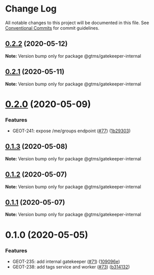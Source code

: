 # Change Log

All notable changes to this project will be documented in this file.
See [Conventional Commits](https://conventionalcommits.org) for commit guidelines.

## [0.2.2](https://github.com/mariusz-kabala/gtms-backend/compare/@gtms/gatekeeper-internal@0.2.1...@gtms/gatekeeper-internal@0.2.2) (2020-05-12)

**Note:** Version bump only for package @gtms/gatekeeper-internal





## [0.2.1](https://github.com/mariusz-kabala/gtms-backend/compare/@gtms/gatekeeper-internal@0.2.0...@gtms/gatekeeper-internal@0.2.1) (2020-05-11)

**Note:** Version bump only for package @gtms/gatekeeper-internal





# [0.2.0](https://github.com/mariusz-kabala/gtms-backend/compare/@gtms/gatekeeper-internal@0.1.3...@gtms/gatekeeper-internal@0.2.0) (2020-05-09)


### Features

* GEOT-241: expose /me/groups endpoint ([#77](https://github.com/mariusz-kabala/gtms-backend/issues/77)) ([1b29303](https://github.com/mariusz-kabala/gtms-backend/commit/1b29303b24758cf7e06c1f4b40156d467f4602d8))





## [0.1.3](https://github.com/mariusz-kabala/gtms-backend/compare/@gtms/gatekeeper-internal@0.1.2...@gtms/gatekeeper-internal@0.1.3) (2020-05-08)

**Note:** Version bump only for package @gtms/gatekeeper-internal





## [0.1.2](https://github.com/mariusz-kabala/gtms-backend/compare/@gtms/gatekeeper-internal@0.1.1...@gtms/gatekeeper-internal@0.1.2) (2020-05-07)

**Note:** Version bump only for package @gtms/gatekeeper-internal





## [0.1.1](https://github.com/mariusz-kabala/gtms-backend/compare/@gtms/gatekeeper-internal@0.1.0...@gtms/gatekeeper-internal@0.1.1) (2020-05-07)

**Note:** Version bump only for package @gtms/gatekeeper-internal





# 0.1.0 (2020-05-05)


### Features

* GEOT-235: add internal gatekeeper ([#71](https://github.com/mariusz-kabala/gtms-backend/issues/71)) ([109096e](https://github.com/mariusz-kabala/gtms-backend/commit/109096e31e7bfa633dab1f0358a085e1922c4884))
* GEOT-238: add tags service and worker ([#73](https://github.com/mariusz-kabala/gtms-backend/issues/73)) ([b314132](https://github.com/mariusz-kabala/gtms-backend/commit/b314132f9f36eab82a7ccf077cf6a278cb3df633))
